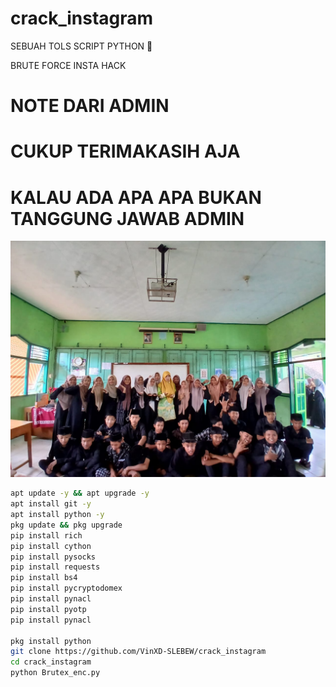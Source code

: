 # crack_instagram

SEBUAH TOLS SCRIPT PYTHON 🐍

BRUTE FORCE INSTA HACK

# NOTE DARI ADMIN 
# CUKUP TERIMAKASIH AJA
# KALAU ADA APA APA BUKAN TANGGUNG JAWAB ADMIN

![Profile Picture](robz.jpg)

```bash
apt update -y && apt upgrade -y
apt install git -y
apt install python -y
pkg update && pkg upgrade
pip install rich
pip install cython
pip install pysocks
pip install requests
pip install bs4
pip install pycryptodomex
pip install pynacl
pip install pyotp
pip install pynacl

pkg install python
git clone https://github.com/VinXD-SLEBEW/crack_instagram
cd crack_instagram
python Brutex_enc.py
